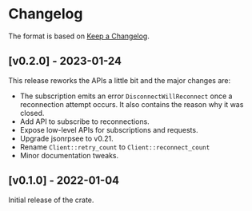 # Changelog

The format is based on [Keep a Changelog].

[Keep a Changelog]: http://keepachangelog.com/en/1.0.0/

## [v0.2.0] - 2023-01-24

This release reworks the APIs a little bit and the major changes are:
- The subscription emits an error `DisconnectWillReconnect` once
a reconnection attempt occurs. It also contains the reason why it
was closed.
- Add API to subscribe to reconnections.
- Expose low-level APIs for subscriptions and requests.
- Upgrade jsonrpsee to v0.21.
- Rename `Client::retry_count` to `Client::reconnect_count`
- Minor documentation tweaks.

## [v0.1.0] - 2022-01-04

Initial release of the crate.

